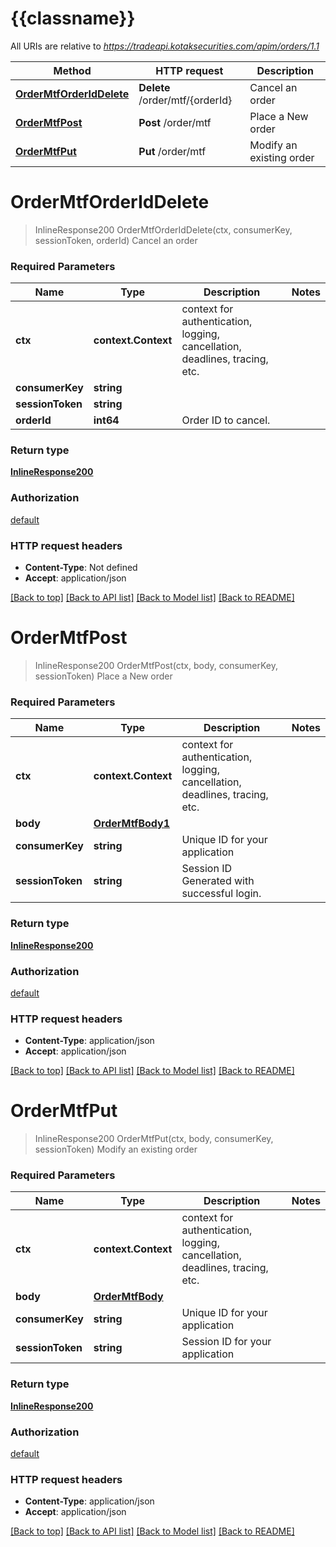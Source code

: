 # {{classname}}

All URIs are relative to *https://tradeapi.kotaksecurities.com/apim/orders/1.1*

Method | HTTP request | Description
------------- | ------------- | -------------
[**OrderMtfOrderIdDelete**](MarginTradingApi.md#OrderMtfOrderIdDelete) | **Delete** /order/mtf/{orderId} | Cancel an order
[**OrderMtfPost**](MarginTradingApi.md#OrderMtfPost) | **Post** /order/mtf | Place a New order
[**OrderMtfPut**](MarginTradingApi.md#OrderMtfPut) | **Put** /order/mtf | Modify an existing order

# **OrderMtfOrderIdDelete**
> InlineResponse200 OrderMtfOrderIdDelete(ctx, consumerKey, sessionToken, orderId)
Cancel an order

### Required Parameters

Name | Type | Description  | Notes
------------- | ------------- | ------------- | -------------
 **ctx** | **context.Context** | context for authentication, logging, cancellation, deadlines, tracing, etc.
  **consumerKey** | **string**|  | 
  **sessionToken** | **string**|  | 
  **orderId** | **int64**| Order ID to cancel. | 

### Return type

[**InlineResponse200**](inline_response_200.md)

### Authorization

[default](../README.md#default)

### HTTP request headers

 - **Content-Type**: Not defined
 - **Accept**: application/json

[[Back to top]](#) [[Back to API list]](../README.md#documentation-for-api-endpoints) [[Back to Model list]](../README.md#documentation-for-models) [[Back to README]](../README.md)

# **OrderMtfPost**
> InlineResponse200 OrderMtfPost(ctx, body, consumerKey, sessionToken)
Place a New order

### Required Parameters

Name | Type | Description  | Notes
------------- | ------------- | ------------- | -------------
 **ctx** | **context.Context** | context for authentication, logging, cancellation, deadlines, tracing, etc.
  **body** | [**OrderMtfBody1**](OrderMtfBody1.md)|  | 
  **consumerKey** | **string**| Unique ID for your application | 
  **sessionToken** | **string**| Session ID Generated with successful login. | 

### Return type

[**InlineResponse200**](inline_response_200.md)

### Authorization

[default](../README.md#default)

### HTTP request headers

 - **Content-Type**: application/json
 - **Accept**: application/json

[[Back to top]](#) [[Back to API list]](../README.md#documentation-for-api-endpoints) [[Back to Model list]](../README.md#documentation-for-models) [[Back to README]](../README.md)

# **OrderMtfPut**
> InlineResponse200 OrderMtfPut(ctx, body, consumerKey, sessionToken)
Modify an existing order

### Required Parameters

Name | Type | Description  | Notes
------------- | ------------- | ------------- | -------------
 **ctx** | **context.Context** | context for authentication, logging, cancellation, deadlines, tracing, etc.
  **body** | [**OrderMtfBody**](OrderMtfBody.md)|  | 
  **consumerKey** | **string**| Unique ID for your application | 
  **sessionToken** | **string**| Session ID for your application | 

### Return type

[**InlineResponse200**](inline_response_200.md)

### Authorization

[default](../README.md#default)

### HTTP request headers

 - **Content-Type**: application/json
 - **Accept**: application/json

[[Back to top]](#) [[Back to API list]](../README.md#documentation-for-api-endpoints) [[Back to Model list]](../README.md#documentation-for-models) [[Back to README]](../README.md)

